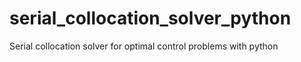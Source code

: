 # serial_collocation_solver_python
Serial collocation solver for optimal control problems with python
